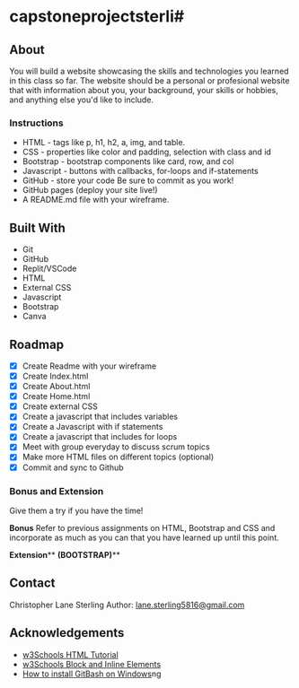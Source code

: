# capstoneprojectsterli# 

## About

You will build a website showcasing the skills and technologies you learned in this class so far. The website should be a personal or profesional website that with information about you, your background, your skills or hobbies, and anything else you'd like to include.

### Instructions

* HTML - tags like p, h1, h2, a, img, and table.
* CSS - properties like color and padding, selection with class and id
* Bootstrap - bootstrap components like card, row, and col
* Javascript - buttons with callbacks, for-loops and if-statements
* GitHub - store your code Be sure to commit as you work!
* GitHub pages (deploy your site live!)
* A README.md file with your wireframe.

## Built With

* Git
* GitHub
* Replit/VSCode
* HTML
* External CSS
* Javascript
* Bootstrap
* Canva

## Roadmap

- [x] Create Readme with your wireframe
- [x] Create Index.html
- [x] Create About.html
- [x] Create Home.html
- [x] Create external CSS
- [x] Create a javascript that includes variables
- [x] Create a Javascript with if statements
- [x] Create a javascript that includes for loops
- [x] Meet with group everyday to discuss scrum topics
- [x] Make more HTML files on different topics (optional)
- [x] Commit and sync to Github

### Bonus and Extension

 Give them a try if you have the time!

**Bonus** Refer to previous assignments on HTML, Bootstrap and CSS and incorporate as much as you can that you have learned up until this point.

**Extension**** 
**(BOOTSTRAP)****

<link href="https://cdn.jsdelivr.net/npm/bootstrap@5.3.3/dist/css/bootstrap.min.css" rel="stylesheet" integrity="sha384-QWTKZyjpPEjISv5WaRU9OFeRpok6YctnYmDr5pNlyT2bRjXh0JMhjY6hW+ALEwIH" crossorigin="anonymous">

<script src="https://cdn.jsdelivr.net/npm/bootstrap@5.3.3/dist/js/bootstrap.bundle.min.js" integrity="sha384-YvpcrYf0tY3lHB60NNkmXc5s9fDVZLESaAA55NDzOxhy9GkcIdslK1eN7N6jIeHz" crossorigin="anonymous"></script>


## Contact

Christopher Lane Sterling
Author: lane.sterling5816@gmail.com

## Acknowledgements

* [w3Schools HTML Tutorial](https://www.w3schools.com/html/default.asp)
* [w3Schools Block and Inline Elements](https://www.w3schools.com/html/html_blocks.asp)
* [How to install GitBash on Windows](https://youtu.be/Ii6sExCGXOY?si=_TDpoECYQLHHlaji)ng
